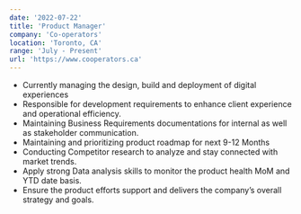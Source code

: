 ```yaml
---
date: '2022-07-22'
title: 'Product Manager'
company: 'Co-operators'
location: 'Toronto, CA'
range: 'July - Present'
url: 'https://www.cooperators.ca'
---
```


- Currently managing the design, build and deployment of digital experiences
- Responsible for development requirements to enhance client experience and operational efficiency.
- Maintaining Business Requirements documentations for internal as well as stakeholder communication.
- Maintaining and prioritizing product roadmap for next 9-12 Months
- Conducting Competitor research to analyze and stay connected with market trends.
- Apply strong Data analysis skills to monitor the product health MoM and YTD date basis.
- Ensure the product efforts support and delivers the company’s overall strategy and goals.
